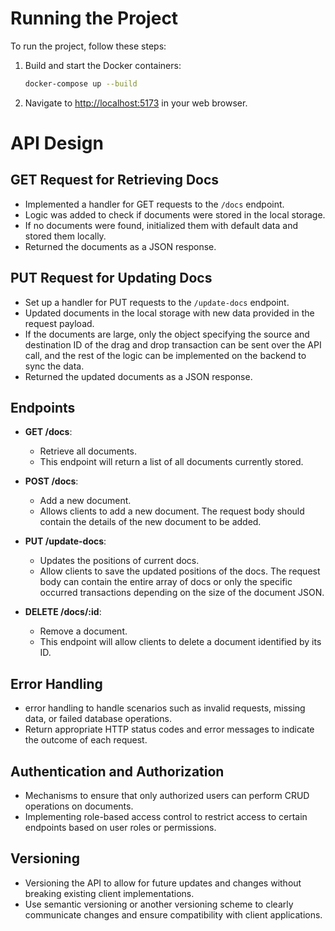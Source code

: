 # Running the Project

To run the project, follow these steps:

1. Build and start the Docker containers:
    ```bash
    docker-compose up --build
    ```

2. Navigate to [http://localhost:5173](http://localhost:5173) in your web browser.

# API Design

## GET Request for Retrieving Docs

- Implemented a handler for GET requests to the `/docs` endpoint.
- Logic was added to check if documents were stored in the local storage.
- If no documents were found, initialized them with default data and stored them locally.
- Returned the documents as a JSON response.

## PUT Request for Updating Docs

- Set up a handler for PUT requests to the `/update-docs` endpoint.
- Updated documents in the local storage with new data provided in the request payload.
- If the documents are large, only the object specifying the source and destination ID of the drag and drop transaction can be sent over the API call, and the rest of the logic can be implemented on the backend to sync the data.
- Returned the updated documents as a JSON response.

## Endpoints

- **GET /docs**:
  - Retrieve all documents.
  - This endpoint will return a list of all documents currently stored.
  
- **POST /docs**:
  - Add a new document.
  - Allows clients to add a new document. The request body should contain the details of the new document to be added.

- **PUT /update-docs**:
  - Updates the positions of current docs.
  - Allow clients to save the updated positions of the docs. The request body can contain the entire array of docs or only the specific occurred transactions depending on the size of the document JSON.

- **DELETE /docs/:id**:
  - Remove a document.
  - This endpoint will allow clients to delete a document identified by its ID.

## Error Handling

- error handling to handle scenarios such as invalid requests, missing data, or failed database operations.
- Return appropriate HTTP status codes and error messages to indicate the outcome of each request.

## Authentication and Authorization

- Mechanisms to ensure that only authorized users can perform CRUD operations on documents.
- Implementing role-based access control to restrict access to certain endpoints based on user roles or permissions.

## Versioning

- Versioning the API to allow for future updates and changes without breaking existing client implementations.
- Use semantic versioning or another versioning scheme to clearly communicate changes and ensure compatibility with client applications.

